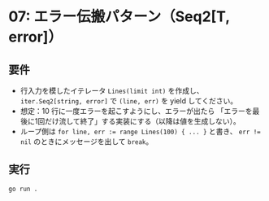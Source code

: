 # 07: エラー伝搬パターン（Seq2[T, error]）

## 要件
- 行入力を模したイテレータ `Lines(limit int)` を作成し、
  `iter.Seq2[string, error]` で `(line, err)` を yield してください。
- 想定：10 行に一度エラーを起こすようにし、エラーが出たら
  「エラーを最後に1回だけ流して終了」する実装にする（以降は値を生成しない）。
- ループ側は `for line, err := range Lines(100) { ... }` と書き、
  `err != nil` のときにメッセージを出して `break`。

## 実行
```bash
go run .
```

